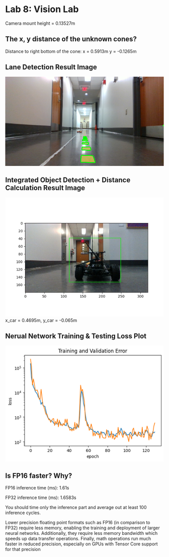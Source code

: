 # Lab 8: Vision Lab

Camera mount height = 0.13527m
## The x, y distance of the unknown cones?
Distance to right bottom of the cone:
x = 0.5913m
y = -0.1265m

## Lane Detection Result Image
![Lane Detection](imgs/lane_final.png)

## Integrated Object Detection + Distance Calculation Result Image
![Camera Detection](imgs/fp32_detection.png)
x_car = 0.4695m, y_car = -0.065m

## Nerual Network Training & Testing Loss Plot
![Neural Net Plot](imgs/loss_plot.png)

## Is FP16 faster? Why?
FP16 inference time (ms): 1.61s

FP32 inference time (ms): 1.6583s

You should time only the inference part and average out at least 100 inference cycles.

Lower precision floating point formats such as FP16 (in comparison to FP32) require less memory, enabling the training and deployment of larger neural networks. Additionally, they require less memory bandwidth which speeds up data transfer operations. Finally, math operations run much faster in reduced precision, especially on GPUs with Tensor Core support for that precision
